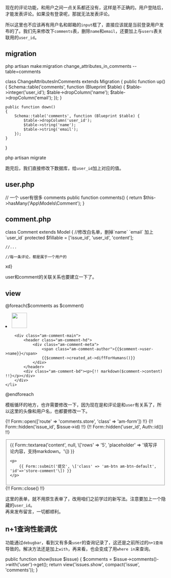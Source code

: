 现在的评论功能，和用户之间一点关系都还没有，这样是不正确的。用户登陆后，才能发表评论。如果没有登录呢，那就无法发表评论。

所以这里也不应该再有用户名和邮箱的`input`框了，直接应该就是当前登录用户发布的了。我们先来修改下`comments`表，删除`name`和`email`，还要加上与`users`表关联用的`user_id`。

migration
---------

php artisan make:migration change\_attributes\_in_comments --table=comments

class ChangeAttributesInComments extends Migration
{
    public function up()
    {
        Schema::table('comments', function (Blueprint $table) {
            $table->integer('user_id');
            $table->dropColumn('name');
            $table->dropColumn('email');
        });
    }

    public function down()
    {
        Schema::table('comments', function (Blueprint $table) {
            $table->dropColumn('user_id');
            $table->string('name');
            $table->string('email');
        });
    }
}

php artisan migrate

跑完后，我们直接修改下数据库，给`user_id`加上对应的值。

user.php
--------

// 一个 user有很多 comments
public function comments()
{
    return $this->hasMany('App\\Models\\Comment');
}

comment.php
-----------

class Comment extends Model
{
    //修改白名单，删掉\`name\` \`email\` 加上 \`user_id\`
    protected $fillable = \['issue_id', 'user_id', 'content'\];

    //...

    //每一条评论，都是属于一个用户的
   xd}

user和comment的关联关系也要建立一下了。

view
----

 @foreach($comments as $comment)
    <li class="am-comment">
        <img src="{{$comment->user->avatar()}}" alt="" class="am-comment-avatar" width="48" height="48">

        <div class="am-comment-main">
            <header class="am-comment-hd">
                <div class="am-comment-meta">
                    <span class="am-comment-author">{{$comment->user->name}}</span>
                    {{$comment->created_at->diffForHumans()}}
                </div>
            </header>
            <div class="am-comment-bd"><p>{!! markdown($comment->content) !!}</p></div>
        </div>
    </li>
@endforeach

模板循环的地方，也许需要修改一下，因为现在是和评论是和`user`有关系了，所以这里的头像和用户名，也都要修改一下。

{!! Form::open(\['route' => 'comments.store', 'class' => 'am-form'\]) !!}
{!! Form::hidden('issue_id', $issue->id) !!}
{!! Form::hidden('user_id', Auth::id()) !!}
<fieldset>
    <div class="am-form-group">
        {{ Form::textarea('content', null,  \['rows' => '5', 'placeholder' => '填写评论内容，支持markdown。'\]) }}
    </div>

    <p>
        {{ Form::submit('提交', \['class' => 'am-btn am-btn-default', 'id'=>'store-comment'\]) }}
    </p>
</fieldset>
{!! Form::close() !!}

这里的表单，就不用原生表单了，改用咱们之前学过的新写法。注意要加上一个隐藏的`user_id`。  
再来发布留言，一切都顺利。

n+1查询性能调优
---------

功能通过`debugbar`，看到又有多条`user`的查询记录了，这还是之前所过的`n+1查询`导致的。解决方法还是加上`with`，再来看，也会变成了用`where in`来查询。

public function show(Issue $issue)
{
    $comments = $issue->comments()->with('user')->get();
    return view('issues.show', compact('issue', 'comments'));
}